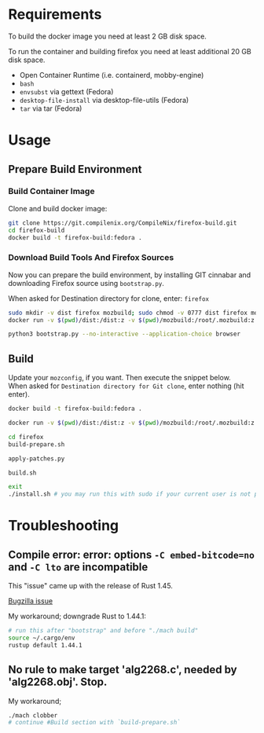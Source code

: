 # Requirements

To build the docker image you need at least 2 GB disk space.

To run the container and building firefox you need at least additional 20 GB disk space.

- Open Container Runtime (i.e. containerd, mobby-engine)
- `bash`
- `envsubst` via gettext (Fedora)
- `desktop-file-install` via desktop-file-utils (Fedora)
- `tar` via tar (Fedora)


# Usage
## Prepare Build Environment
### Build Container Image

Clone and build docker image:

```sh
git clone https://git.compilenix.org/CompileNix/firefox-build.git
cd firefox-build
docker build -t firefox-build:fedora .
```


### Download Build Tools And Firefox Sources

Now you can prepare the build environment, by installing GIT cinnabar and downloading Firefox source using `bootstrap.py`.

When asked for Destination directory for clone, enter: `firefox`

```sh
sudo mkdir -v dist firefox mozbuild; sudo chmod -v 0777 dist firefox mozbuild
docker run -v $(pwd)/dist:/dist:z -v $(pwd)/mozbuild:/root/.mozbuild:z -v $(pwd)/firefox:/src/firefox:z -v $(pwd)/mozconfig:/src/mozconfig:z -v $(pwd)/patches:/src/patches:z -it --rm --name firefox-build --hostname firefox-build firefox-build:fedora

python3 bootstrap.py --no-interactive --application-choice browser
```


## Build

Update your `mozconfig`, if you want. Then execute the snippet below. \
When asked for `Destination directory for Git clone`, enter nothing (hit enter).

```sh
docker build -t firefox-build:fedora .

docker run -v $(pwd)/dist:/dist:z -v $(pwd)/mozbuild:/root/.mozbuild:z -v $(pwd)/sccache:/root/.cache/sccache:z -v $(pwd)/firefox:/src/firefox:z -v $(pwd)/mozconfig:/src/mozconfig:z -v $(pwd)/patches:/src/patches:z -it --rm --name firefox-build --hostname firefox-build firefox-build:fedora

cd firefox
build-prepare.sh

apply-patches.py

build.sh

exit
./install.sh # you may run this with sudo if your current user is not permitted to write into the installation directory (default is ~/bin/)
```


# Troubleshooting
## Compile error: error: options `-C embed-bitcode=no` and `-C lto` are incompatible

This "issue" came up with the release of Rust 1.45.

[Bugzilla issue](https://bugzilla.mozilla.org/show_bug.cgi?id=1640982)

My workaround; downgrade Rust to 1.44.1:
```sh
# run this after "bootstrap" and before "./mach build"
source ~/.cargo/env
rustup default 1.44.1
```


## No rule to make target 'alg2268.c', needed by 'alg2268.obj'. Stop.

My workaround;

```sh
./mach clobber
# continue #Build section with `build-prepare.sh`
```
